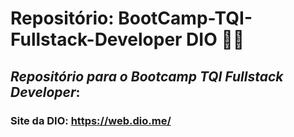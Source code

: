 # Repositório: BootCamp-TQI-Fullstack-Developer DIO 👩‍🎓
## *Repositório para o Bootcamp TQI Fullstack Developer*:
### Site da DIO: https://web.dio.me/
